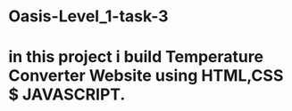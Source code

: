 # Oasis-Level_1-task-3

# in this project i build Temperature Converter Website using HTML,CSS $ JAVASCRIPT.
